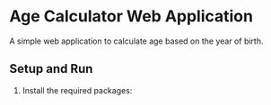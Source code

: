 # Age Calculator Web Application

A simple web application to calculate age based on the year of birth.

## Setup and Run

1. Install the required packages:
